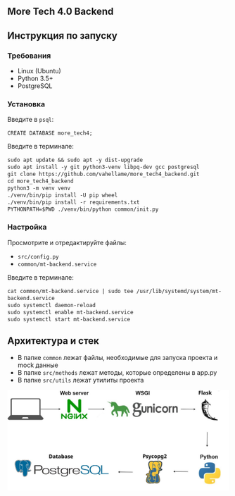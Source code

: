 ## More Tech 4.0 Backend

## Инструкция по запуску
### Требования

- Linux (Ubuntu)
- Python 3.5+
- PostgreSQL

### Установка
Введите в `psql`:

```
CREATE DATABASE more_tech4;
```

Введите в терминале:

```
sudo apt update && sudo apt -y dist-upgrade
sudo apt install -y git python3-venv libpq-dev gcc postgresql
git clone https://github.com/vahellame/more_tech4_backend.git
cd more_tech4_backend
python3 -m venv venv
./venv/bin/pip install -U pip wheel
./venv/bin/pip install -r requirements.txt
PYTHONPATH=$PWD ./venv/bin/python common/init.py
```


### Настройка

Просмотрите и отредактируйте файлы:
- `src/config.py`
- `common/mt-backend.service`

Введите в терминале:
```
cat common/mt-backend.service | sudo tee /usr/lib/systemd/system/mt-backend.service
sudo systemctl daemon-reload
sudo systemctl enable mt-backend.service
sudo systemctl start mt-backend.service
```

## Архитектура и стек

- В папке `common` лежат файлы, необходимые для запуска проекта и mock данные
- В папке `src/methods` лежат методы, которые определены в app.py
- В папке `src/utils` лежат утилиты проекта

![Архитектура сервиса](common/sheme.jpg)